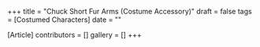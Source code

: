 +++
title = "Chuck Short Fur Arms (Costume Accessory)"
draft = false
tags = [Costumed Characters]
date = ""

[Article]
contributors = []
gallery = []
+++